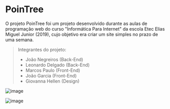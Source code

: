 # PoinTree
O projeto PoinTree foi um projeto desenvolvido durante as aulas de programação web do curso "Informática Para Internet" da escola Etec Elias Miguel Junior (2019), cujo objetivo era criar um site simples no prazo de uma semana. 

> Integrantes do projeto:
> - João Negreiros (Back-End)
> - Leonardo Delgado (Back-End)
> - Marcos Paulo (Front-End)
> - João Garcia (Front-End)
> - Giovanna Hellen (Design)

![image](https://user-images.githubusercontent.com/60985347/142285831-d2669471-01b8-4b18-9f0b-2688fce3ffc7.png)


![image](https://user-images.githubusercontent.com/60985347/142285785-9b359b12-cb2b-44c5-9afc-62f17d525af6.png)

